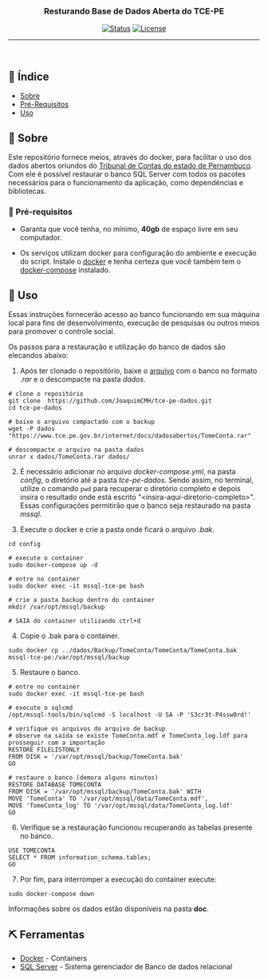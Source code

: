 <h3 align="center">Resturando Base de Dados Aberta do TCE-PE</h3>

<div align="center">

[![Status](https://img.shields.io/badge/status-active-success.svg)]()
[![License](https://img.shields.io/badge/licence-GNU%20Aferro%20V3-blue.svg)](/LICENSE)

</div>

---

<p align="center">
    <br> 
</p>

## 📝 Índice

- [Sobre](#about)
- [Pré-Requisitos](#req)
- [Uso](#usage)


## 🧐 Sobre <a name = "about"></a>

Este repositório fornece meios, através do docker, para facilitar o uso dos dados abertos oriundos do [Tribunal de Contas do estado de Pernambuco](https://www.tce.pe.gov.br/internet/index.php/dados-abertos/bases-de-dados-completas). Com ele é possível restaurar o banco SQL Server com todos os pacotes necessários para o funcionamento da aplicação, como dependências e bibliotecas.

### 🎈 Pré-requisitos <a name="req"></a>

- Garanta que você tenha, no mínimo, **40gb** de espaço livre em seu computador.

- Os serviços utilizam docker para configuração do ambiente e execução do script. Instale o  [docker](https://docs.docker.com/install/) e tenha certeza que você também tem o  [docker-compose](https://docs.docker.com/compose/install/) instalado. 


##  🏁 Uso <a name="usage"></a>

Essas instruções fornecerão acesso ao banco funcionando em sua máquina local para fins de desenvolvimento, execução de pesquisas ou outros meios para promover o controle social.

Os passos para a restauração e utilização do banco de dados são elecandos abaixo:

1. Após ter clonado o repositório, baixe o [arquivo](https://www.tce.pe.gov.br/internet/docs/dadosabertos/TomeConta.rar) com o banco no formato *.rar* e o descompacte na pasta *dados*.

```shell
# clone o repositório
git clone  https://github.com/JoaquimCMH/tce-pe-dados.git
cd tce-pe-dados

# baixe o arquivo compactado com o backup
wget -P dados "https://www.tce.pe.gov.br/internet/docs/dadosabertos/TomeConta.rar"

# descompacte o arquivo na pasta dados
unrar x dados/TomeConta.rar dados/
```
2. É necessário adicionar no arquivo *docker-compose.yml*, na pasta *config*, o diretório até a pasta *tce-pe-dados*. Sendo assim, no terminal, utilize o comando `pwd` para recuperar o diretório completo e depois insira o resultado onde está escrito "\<insira-aqui-diretorio-completo\>". Essas configurações permitirão que o banco seja restaurado na pasta *mssql*.

3. Execute o docker e crie a pasta onde ficará o arquivo *.bak*.

```shell
cd config

# execute o container
sudo docker-compose up -d

# entre no container 
sudo docker exec -it mssql-tce-pe bash

# crie a pasta backup dentro do container
mkdir /var/opt/mssql/backup

# SAIA do container utilizando ctrl+d
```
4. Copie o .bak para o container.

```shell
sudo docker cp ../dados/Backup/TomeConta/TomeConta/TomeConta.bak mssql-tce-pe:/var/opt/mssql/backup
```

5. Restaure o banco.
```shell
# entre no container
sudo docker exec -it mssql-tce-pe bash

# execute o sqlcmd
/opt/mssql-tools/bin/sqlcmd -S localhost -U SA -P 'S3cr3t-P4ssw0rd!'

# verifique os arquivos do arquivo de backup
# observe na saída se existe TomeConta.mdf e TomeConta_log.ldf para prosseguir com a importação
RESTORE FILELISTONLY
FROM DISK = '/var/opt/mssql/backup/TomeConta.bak'
GO

# restaure o banco (demora alguns minutos)
RESTORE DATABASE TOMECONTA
FROM DISK = '/var/opt/mssql/backup/TomeConta.bak' WITH
MOVE 'TomeConta' TO '/var/opt/mssql/data/TomeConta.mdf',
MOVE 'TomeConta_log' TO '/var/opt/mssql/data/TomeConta_log.ldf'
GO
```
6. Verifique se a restauração funcionou recuperando as tabelas presente no banco.

```shell
USE TOMECONTA
SELECT * FROM information_schema.tables;
GO
```

7. Por fim, para interromper a execução do container execute:
```shell
sudo docker-compose down
```

Informações sobre os dados estão disponíveis na pasta **doc**.

## ⛏️ Ferramentas <a name = "built_using"></a>

- [Docker](https://www.docker.com/) - Containers
- [SQL Server](https://www.microsoft.com/pt-br/sql-server/sql-server-downloads) - Sistema gerenciador de Banco de dados relacional


